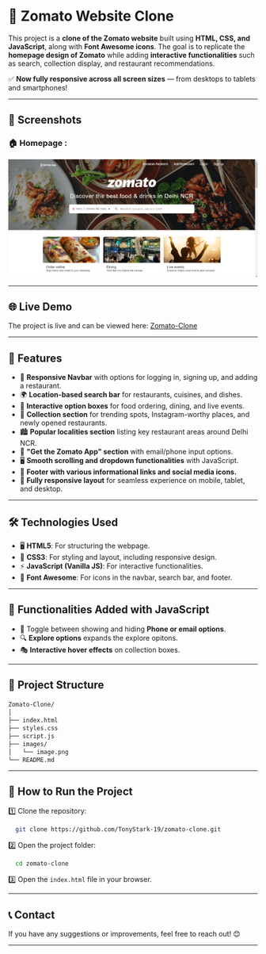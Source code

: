 # 🍕 Zomato Website Clone

This project is a **clone of the Zomato website** built using **HTML, CSS, and JavaScript**, along with **Font Awesome icons**. The goal is to replicate the **homepage design of Zomato** while adding **interactive functionalities** such as search, collection display, and restaurant recommendations.

✅ **Now fully responsive across all screen sizes** — from desktops to tablets and smartphones!

---

## 📸 Screenshots

### 🏠 Homepage :

![Homepage Screenshot](images/image.png)

---

## 🌐 Live Demo  

The project is live and can be viewed here: [Zomato-Clone](https://clone-website-green.vercel.app/)  

---

## 🚀 Features

- 🎯 **Responsive Navbar** with options for logging in, signing up, and adding a restaurant.
- 🌍 **Location-based search bar** for restaurants, cuisines, and dishes.
- 🍔 **Interactive option boxes** for food ordering, dining, and live events.
- 📌 **Collection section** for trending spots, Instagram-worthy places, and newly opened restaurants.
- 🏙️ **Popular localities section** listing key restaurant areas around Delhi NCR.
- 📱 **"Get the Zomato App" section** with email/phone input options.
- 🖥️ **Smooth scrolling and dropdown functionalities** with JavaScript.
- 📎 **Footer with various informational links and social media icons.**
- 📱 **Fully responsive layout** for seamless experience on mobile, tablet, and desktop.

---


## 🛠️ Technologies Used

- 🖥️ **HTML5**: For structuring the webpage.
- 🎨 **CSS3**: For styling and layout, including responsive design.
- ⚡ **JavaScript (Vanilla JS)**: For interactive functionalities.
- 🌟 **Font Awesome**: For icons in the navbar, search bar, and footer.

---

## 🎯 Functionalities Added with JavaScript

- 📍 Toggle between showing and hiding **Phone or email options**.
- 🔍 **Explore options** expands the explore opitons.
- 🎭 **Interactive hover effects** on collection boxes.

---

## 📂 Project Structure

```
Zomato-Clone/
│
├── index.html
├── styles.css
├── script.js
├── images/
│   └── image.png
└── README.md
```

---

## 🎯 How to Run the Project

1️⃣ Clone the repository:
```bash
  git clone https://github.com/TonyStark-19/zomato-clone.git
```

2️⃣ Open the project folder:
```bash
  cd zomato-clone
```

3️⃣ Open the `index.html` file in your browser.

---

## 📞 Contact

If you have any suggestions or improvements, feel free to reach out! 😊

---

